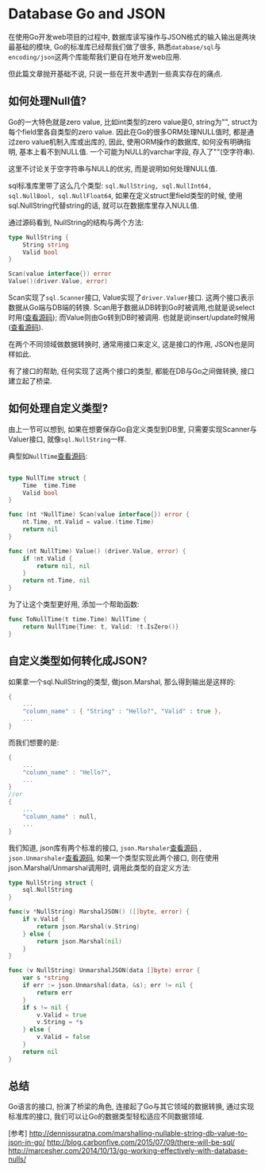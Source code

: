 Database Go and JSON
====

在使用Go开发web项目的过程中, 数据库读写操作与JSON格式的输入输出是两块最基础的模块, Go的标准库已经帮我们做了很多, 熟悉```database/sql```与```encoding/json```这两个库能帮我们更自在地开发web应用.

但此篇文章抛开基础不说, 只说一些在开发中遇到一些真实存在的痛点.

如何处理Null值?
----
Go的一大特色就是zero value, 比如int类型的zero value是0, string为"", struct为每个field里各自类型的zero value. 因此在Go的很多ORM处理NULL值时, 都是通过zero value机制入库或出库的, 因此, 使用ORM操作的数据库, 如何没有明确指明, 基本上看不到NULL值. 一个可能为NULL的varchar字段, 存入了""(空字符串).

这里不讨论关于空字符串与NULL的优劣, 而是说明如何处理NULL值.

sql标准库里带了这么几个类型: ```sql.NullString, sql.NullInt64, sql.NullBool, sql.NullFloat64```, 如果在定义struct里field类型的时候, 使用sql.NullString代替string的话, 就可以在数据库里存入NULL值.

通过源码看到, NullString的结构与两个方法:

```go
type NullString {
    String string
    Valid bool
}

Scan(value interface{}) error
Value()(driver.Value, error)
```
Scan实现了```sql.Scanner```接口, Value实现了```driver.Valuer```接口. 这两个接口表示数据从Go端与DB端的转换. Scan用于数据从DB转到Go时被调用,也就是说select时用([查看源码](https://github.com/golang/go/blob/master/src/database/sql/convert.go#L202)); 而Value则由Go转到DB时被调用. 也就是说insert/update时候用([查看源码](https://github.com/golang/go/blob/master/src/database/sql/driver/types.go#L216)).

在两个不同领域做数据转换时, 通常用接口来定义, 这是接口的作用, JSON也是同样如此.

有了接口的帮助, 任何实现了这两个接口的类型, 都能在DB与Go之间做转换, 接口建立起了桥梁.

如何处理自定义类型?
----

由上一节可以想到, 如果在想要保存Go自定义类型到DB里, 只需要实现Scanner与Valuer接口, 就像```sql.NullString```一样.

典型如```NullTime```[查看源码](https://github.com/lib/pq/blob/master/encode.go#L572):
```go

type NullTime struct {
    Time  time.Time
    Valid bool 
}

func (nt *NullTime) Scan(value interface{}) error {
    nt.Time, nt.Valid = value.(time.Time)
    return nil
}

func (nt NullTime) Value() (driver.Value, error) {
    if !nt.Valid {
        return nil, nil
    }
    return nt.Time, nil
}
```

为了让这个类型更好用, 添加一个帮助函数:
```go
func ToNullTime(t time.Time) NullTime {
    return NullTime{Time: t, Valid: !t.IsZero()}
}
```

自定义类型如何转化成JSON?
----

如果拿一个sql.NullString的类型, 做json.Marshal, 那么得到输出是这样的:
```go
{
    ...
    "column_name" : { "String" : "Hello?", "Valid" : true },
    ...
}
```
而我们想要的是:
```go
{
    ...
    "column_name" : "Hello?", 
    ...
}
//or
{
    ...
    "column_name" : null,
    ...
}
```
我们知道, json库有两个标准的接口, ```json.Marshaler```[查看源码](https://github.com/golang/go/blob/master/src/encoding/json/encode.go#L203) , ``` json.Unmarshaler```[查看源码](https://github.com/golang/go/blob/master/src/encoding/json/decode.go#L105), 如果一个类型实现此两个接口, 则在使用json.Marshal/Unmarshal调用时, 调用此类型的自定义方法:

```go
type NullString struct {
    sql.NullString
}

func(v *NullString) MarshalJSON() ([]byte, error) {
    if v.Valid {
        return json.Marshal(v.String)
    } else {
        return json.Marshal(nil)
    }
}

func (v NullString) UnmarshalJSON(data []byte) error {
    var s *string
    if err := json.Unmarshal(data, &s); err != nil {
        return err
    }
    if s != nil {
        v.Valid = true
        v.String = *s
    } else {
        v.Valid = false
    }
    return nil
}

```

总结
----
Go语言的接口, 扮演了桥梁的角色, 连接起了Go与其它领域的数据转换, 通过实现标准库的接口, 我们可以让Go的数据类型轻松适应不同数据领域.


[参考]
http://dennissuratna.com/marshalling-nullable-string-db-value-to-json-in-go/
http://blog.carbonfive.com/2015/07/09/there-will-be-sql/
http://marcesher.com/2014/10/13/go-working-effectively-with-database-nulls/
